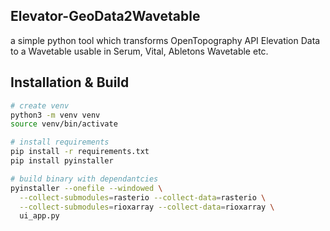 ## Elevator-GeoData2Wavetable
a simple python tool which transforms OpenTopography API Elevation Data to a Wavetable usable in Serum, Vital, Abletons Wavetable etc.


## Installation & Build

```bash
# create venv
python3 -m venv venv
source venv/bin/activate

# install requirements
pip install -r requirements.txt
pip install pyinstaller

# build binary with dependantcies
pyinstaller --onefile --windowed \
  --collect-submodules=rasterio --collect-data=rasterio \
  --collect-submodules=rioxarray --collect-data=rioxarray \
  ui_app.py
